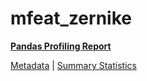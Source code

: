 # mfeat_zernike

[**Pandas Profiling Report**](https://epistasislab.github.io/penn-ml-benchmarks/profile/mfeat_zernike.html)

[Metadata](metadata.yaml) | [Summary Statistics](summary_stats.csv)

